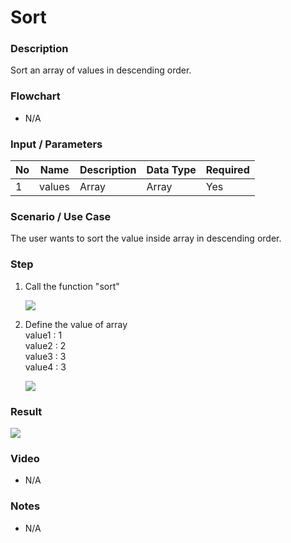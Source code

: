 ﻿# Sort

### Description

Sort an array of values in descending order.

### Flowchart

- N/A 

### Input / Parameters

| No | Name | Description | Data Type | Required |
| ------ | ------ | ------ |------ | ------ |
| 1 | values | Array | Array | Yes  |

### Scenario / Use Case

The user wants to sort the value inside array in descending order.

### Step

1. Call the function "sort"

    ![](../../../../document/function/Array/sort/sort-step-1.png?raw=true)

2. Define the value of array</br>
    value1  : 1<br />
    value2  : 2<br />
    value3  : 3<br />
    value4  : 3<br />

    ![](../../../../document/function/Array/sort/sort-step-2.png?raw=true)

### Result

![](../../../../document/function/Array/sort/sort-result-1.png?raw=true)

### Video

- N/A

<!--[![Video](http://i.imgur.com/Ot5DWAW.png)](https://youtu.be/StTqXEQ2l-Y?t=35s)-->

### Notes

- N/A
